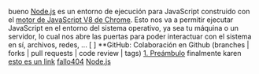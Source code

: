 bueno [Node.js](https://nodejs.org/es/) es un entorno de ejecución para JavaScript
construido con el [motor de JavaScript V8 de Chrome](https://developers.google.com/v8/).
Esto nos va a permitir ejecutar JavaScript en el entorno del sistema operativo,
ya sea tu máquina o un servidor, lo cual nos abre las puertas para poder
interactuar con el sistema en sí, archivos, redes, ...
 [ ] **GitHub: Colaboración en Github (branches | forks | pull requests | code review | tags)
 [1. Preámbulo](#1-preámbulo)
 finalmente karen
 [esto es un link](https://httpbin.org/redirect-to)
  [fallo404](https://google.com/mascotas/karen.jpg)
[Node.js](https://nodejs.org/es/) 